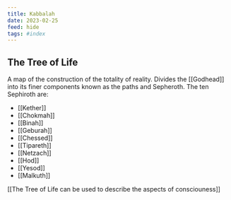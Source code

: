 ```yaml
---
title: Kabbalah
date: 2023-02-25
feed: hide
tags: #index 
---
```


## The Tree of Life
A map of the construction of the totality of reality. Divides the [[Godhead]] into its finer components known as the paths and Sepheroth. The ten Sephiroth are:
- [[Kether]]
- [[Chokmah]]
- [[Binah]]
- [[Geburah]]
- [[Chessed]]
- [[Tipareth]]
- [[Netzach]]
- [[Hod]]
- [[Yesod]]
- [[Malkuth]]

[[The Tree of Life can be used to describe the aspects of consciouness]]